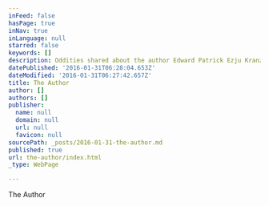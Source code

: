 ```yaml
---
inFeed: false
hasPage: true
inNav: true
inLanguage: null
starred: false
keywords: []
description: Oddities shared about the author Edward Patrick Ezju Kranz
datePublished: '2016-01-31T06:28:04.653Z'
dateModified: '2016-01-31T06:27:42.657Z'
title: The Author
author: []
authors: []
publisher:
  name: null
  domain: null
  url: null
  favicon: null
sourcePath: _posts/2016-01-31-the-author.md
published: true
url: the-author/index.html
_type: WebPage

---
```

The Author